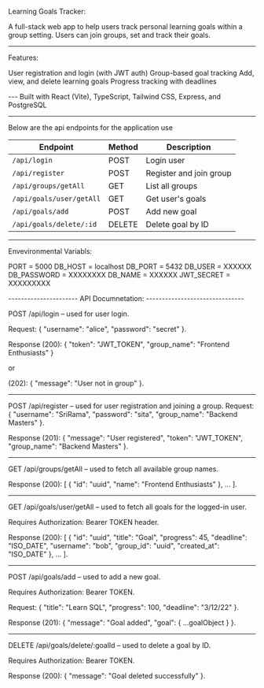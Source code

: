Learning Goals Tracker:

A full-stack web app to help users track personal learning goals within a group setting. Users can join groups, set and track their goals.

-------------------------------------------------------------------------

Features:

User registration and login (with JWT auth)
Group-based goal tracking
Add, view, and delete learning goals
Progress tracking with deadlines

--- Built with React (Vite), TypeScript, Tailwind CSS, Express, and PostgreSQL

-------------------------------------------------------------------------

Below are the api endpoints for the application use

| Endpoint                 | Method | Description             |
| ------------------------ | ------ | ----------------------- |
| `/api/login`             | POST   | Login user              |
| `/api/register`          | POST   | Register and join group |
| `/api/groups/getAll`     | GET    | List all groups         |
| `/api/goals/user/getAll` | GET    | Get user's goals        |
| `/api/goals/add`         | POST   | Add new goal            |
| `/api/goals/delete/:id`  | DELETE | Delete goal by ID       |


-------------------------------------------------------------------------

Envevironmental Variabls:

PORT = 5000
DB_HOST = localhost
DB_PORT = 5432
DB_USER = XXXXXX
DB_PASSWORD = XXXXXXXX
DB_NAME = XXXXXX
JWT_SECRET = XXXXXXXXX

---------------------- API Documnetation: -------------------------------


POST /api/login – used for user login. 

Request: 
{ "username": "alice", "password": "secret" }. 

Response 
(200): { "token": "JWT_TOKEN", "group_name": "Frontend Enthusiasts" }

 or 

(202): { "message": "User not in group" }.

-------------------------------------------------------------------------

POST /api/register – used for user registration and joining a group.
Request: 
{ "username": "SriRama", "password": "sita", "group_name": "Backend Masters" }.

Response 
(201): { "message": "User registered", "token": "JWT_TOKEN", "group_name": "Backend Masters" }.

-------------------------------------------------------------------------

GET /api/groups/getAll – used to fetch all available group names.

Response 
(200): [ { "id": "uuid", "name": "Frontend Enthusiasts" }, ... ].

-------------------------------------------------------------------------

GET /api/goals/user/getAll – used to fetch all goals for the logged-in user. 

Requires Authorization: Bearer TOKEN header. 

Response 
(200): [ { "id": "uuid", "title": "Goal", "progress": 45, "deadline": "ISO_DATE", "username": "bob", "group_id": "uuid", "created_at": "ISO_DATE" }, ... ].

-------------------------------------------------------------------------

POST /api/goals/add – used to add a new goal. 

Requires Authorization: Bearer TOKEN. 

Request: { "title": "Learn SQL", "progress": 100, "deadline": "3/12/22" }. 

Response 
(201): { "message": "Goal added", "goal": { ...goalObject } }.

-------------------------------------------------------------------------

DELETE /api/goals/delete/:goalId – used to delete a goal by ID. 

Requires Authorization: Bearer TOKEN. 

Response 
(200): { "message": "Goal deleted successfully" }.